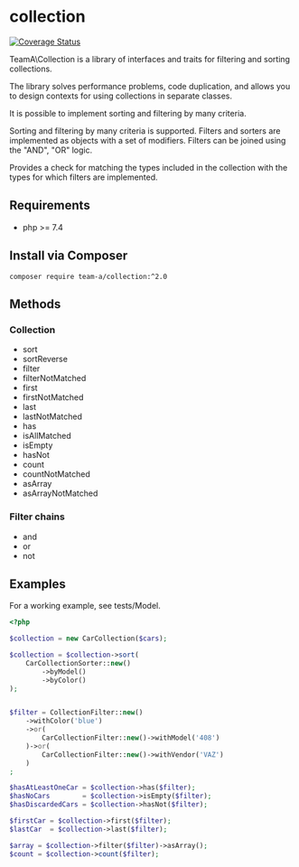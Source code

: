 # collection

[![Coverage Status](https://coveralls.io/repos/github/team-a-pro/collection/badge.svg?branch=master)](https://coveralls.io/github/team-a-pro/collection?branch=master)

TeamA\Collection is a library of interfaces and traits for filtering and sorting collections.

The library solves performance problems, code duplication, and allows you to design contexts for using collections in separate classes.

It is possible to implement sorting and filtering by many criteria.

Sorting and filtering by many criteria is supported. Filters and sorters are implemented as objects with a set of modifiers. Filters can be joined using the "AND", "OR" logic.

Provides a check for matching the types included in the collection with the types for which filters are implemented.

## Requirements

- php >= 7.4

## Install via Composer

`composer require team-a/collection:^2.0`

## Methods

### Collection

* sort
* sortReverse
* filter
* filterNotMatched
* first
* firstNotMatched
* last
* lastNotMatched
* has
* isAllMatched
* isEmpty
* hasNot
* count
* countNotMatched
* asArray
* asArrayNotMatched

### Filter chains

* and
* or
* not

## Examples

For a working example, see tests/Model.

```php
<?php

$collection = new CarCollection($cars); 

$collection = $collection->sort(
    CarCollectionSorter::new()
        ->byModel()
        ->byColor()
);


$filter = CollectionFilter::new()
    ->withColor('blue')
    ->or(
        CarCollectionFilter::new()->withModel('408')
    )->or(
        CarCollectionFilter::new()->withVendor('VAZ')
    )
;

$hasAtLeastOneCar = $collection->has($filter);
$hasNoCars        = $collection->isEmpty($filter);
$hasDiscardedCars = $collection->hasNot($filter);

$firstCar = $collection->first($filter);
$lastCar  = $collection->last($filter);

$array = $collection->filter($filter)->asArray();
$count = $collection->count($filter);
```

    


